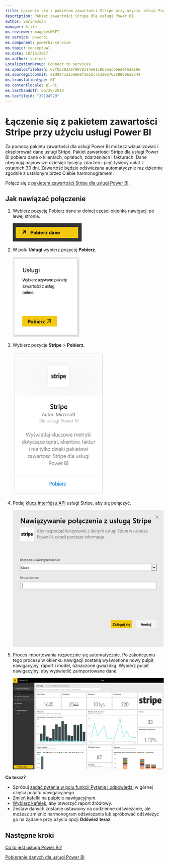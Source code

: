```yaml
---
title: Łączenie się z pakietem zawartości Stripe przy użyciu usługi Power BI
description: Pakiet zawartości Stripe dla usługi Power BI
author: SarinaJoan
manager: kfile
ms.reviewer: maggiesMSFT
ms.service: powerbi
ms.component: powerbi-service
ms.topic: conceptual
ms.date: 10/16/2017
ms.author: sarinas
LocalizationGroup: Connect to services
ms.openlocfilehash: 62f03283a978978314e91c86aaacbe6defe2e19e
ms.sourcegitcommit: e8d924ca25e060f2e1bc753e8e762b88066a0344
ms.translationtype: HT
ms.contentlocale: pl-PL
ms.lasthandoff: 06/29/2018
ms.locfileid: "37134529"
---
```

# <a name="connect-to-stripe-with-power-bi"></a>Łączenie się z pakietem zawartości Stripe przy użyciu usługi Power BI
Za pomocą pakietu zawartości dla usługi Power BI możesz wizualizować i eksplorować dane usługi Stripe. Pakiet zawartości Stripe dla usługi Power BI pobiera dane o klientach, opłatach, zdarzeniach i fakturach. Dane obejmują najnowsze dziesięć tysięcy zdarzeń i pięć tysięcy opłat z ostatnich 30 dni. Zawartość będzie odświeżana automatycznie raz dziennie zgodnie z ustalonym przez Ciebie harmonogramem. 

Połącz się z [pakietem zawartości Stripe dla usługi Power BI](https://app.powerbi.com/getdata/services/stripe).

## <a name="how-to-connect"></a>Jak nawiązać połączenie
1. Wybierz pozycję Pobierz dane w dolnej części okienka nawigacji po lewej stronie.  
   
    ![](media/service-connect-to-stripe/getdata.png)
2. W polu **Usługi** wybierz pozycję **Pobierz**.  
   
    ![](media/service-connect-to-stripe/services.png)  
3. Wybierz pozycje **Stripe** &gt; **Pobierz**.  
   
    ![](media/service-connect-to-stripe/stripe.png)  
4. Podaj [klucz interfejsu API](https://dashboard.stripe.com/account/apikeys) usługi Stripe, aby się połączyć.  
   
    ![](media/service-connect-to-stripe/creds.png)
5. Proces importowania rozpocznie się automatycznie. Po zakończeniu tego procesu w okienku nawigacji zostaną wyświetlone nowy pulpit nawigacyjny, raport i model, oznaczone gwiazdką. Wybierz pulpit nawigacyjny, aby wyświetlić zaimportowane dane.
   
    ![](media/service-connect-to-stripe/dashboard.png)

**Co teraz?**

* Spróbuj [zadać pytanie w polu funkcji Pytania i odpowiedzi](power-bi-q-and-a.md) w górnej części pulpitu nawigacyjnego
* [Zmień kafelki](service-dashboard-edit-tile.md) na pulpicie nawigacyjnym.
* [Wybierz kafelek](service-dashboard-tiles.md), aby otworzyć raport źródłowy.
* Zestaw danych zostanie ustawiony na codzienne odświeżanie, ale możesz zmienić harmonogram odświeżania lub spróbować odświeżyć go na żądanie przy użyciu opcji **Odśwież teraz**

## <a name="next-steps"></a>Następne kroki
[Co to jest usługa Power BI?](power-bi-overview.md)

[Pobieranie danych dla usługi Power BI](service-get-data.md)

